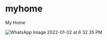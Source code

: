 # myhome

My Home


![WhatsApp Image 2022-01-02 at 6 32 35 PM](https://user-images.githubusercontent.com/93635226/147873173-13aa8cf1-21d9-4131-bce3-52b6cb429c55.jpeg)
